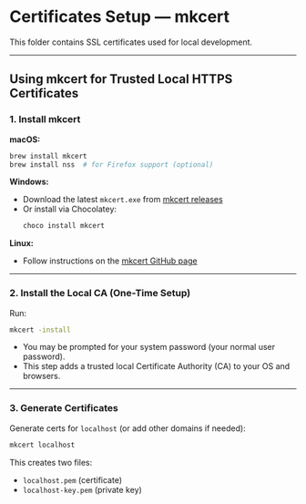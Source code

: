 # Certificates Setup — mkcert

This folder contains SSL certificates used for local development.

---

## Using mkcert for Trusted Local HTTPS Certificates

### 1. Install mkcert

**macOS:**

```bash
brew install mkcert
brew install nss  # for Firefox support (optional)
```

**Windows:**

- Download the latest `mkcert.exe` from [mkcert releases](https://github.com/FiloSottile/mkcert/releases)
- Or install via Chocolatey:
  ```bash
  choco install mkcert
  ```

**Linux:**

- Follow instructions on the [mkcert GitHub page](https://github.com/FiloSottile/mkcert#linux)

---

### 2. Install the Local CA (One-Time Setup)

Run:

```bash
mkcert -install
```

- You may be prompted for your system password (your normal user password).
- This step adds a trusted local Certificate Authority (CA) to your OS and browsers.

---

### 3. Generate Certificates

Generate certs for `localhost` (or add other domains if needed):

```bash
mkcert localhost
```

This creates two files:

- `localhost.pem` (certificate)
- `localhost-key.pem` (private key)
